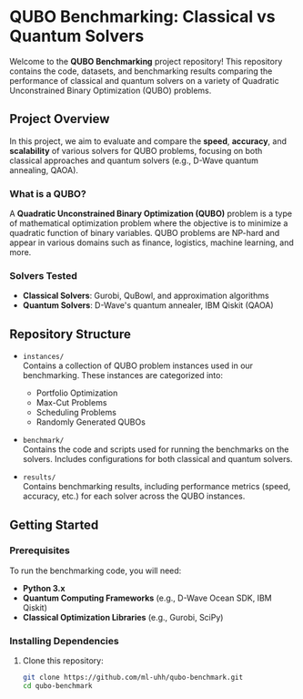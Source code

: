 # QUBO Benchmarking: Classical vs Quantum Solvers

Welcome to the **QUBO Benchmarking** project repository! This repository contains the code, datasets, and benchmarking results comparing the performance of classical and quantum solvers on a variety of Quadratic Unconstrained Binary Optimization (QUBO) problems.

## Project Overview

In this project, we aim to evaluate and compare the **speed**, **accuracy**, and **scalability** of various solvers for QUBO problems, focusing on both classical approaches and quantum solvers (e.g., D-Wave quantum annealing, QAOA).

### What is a QUBO?

A **Quadratic Unconstrained Binary Optimization (QUBO)** problem is a type of mathematical optimization problem where the objective is to minimize a quadratic function of binary variables. QUBO problems are NP-hard and appear in various domains such as finance, logistics, machine learning, and more.

### Solvers Tested

- **Classical Solvers**: Gurobi, QuBowl, and approximation algorithms
- **Quantum Solvers**: D-Wave's quantum annealer, IBM Qiskit (QAOA)

## Repository Structure

- `instances/`  
  Contains a collection of QUBO problem instances used in our benchmarking. These instances are categorized into:
  - Portfolio Optimization
  - Max-Cut Problems
  - Scheduling Problems
  - Randomly Generated QUBOs

- `benchmark/`  
  Contains the code and scripts used for running the benchmarks on the solvers. Includes configurations for both classical and quantum solvers.

- `results/`  
  Contains benchmarking results, including performance metrics (speed, accuracy, etc.) for each solver across the QUBO instances.

## Getting Started

### Prerequisites

To run the benchmarking code, you will need:

- **Python 3.x**
- **Quantum Computing Frameworks** (e.g., D-Wave Ocean SDK, IBM Qiskit)
- **Classical Optimization Libraries** (e.g., Gurobi, SciPy)

### Installing Dependencies

1. Clone this repository:
   ```bash
   git clone https://github.com/ml-uhh/qubo-benchmark.git
   cd qubo-benchmark
